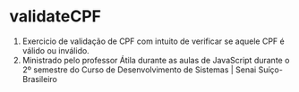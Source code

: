 # validateCPF

1. Exercicio de validação de CPF com intuito de verificar se aquele CPF é válido ou inválido. 
2. Ministrado pelo professor Átila durante as aulas de JavaScript durante o 2º semestre do Curso de Desenvolvimento de Sistemas | Senai Suíço-Brasileiro

